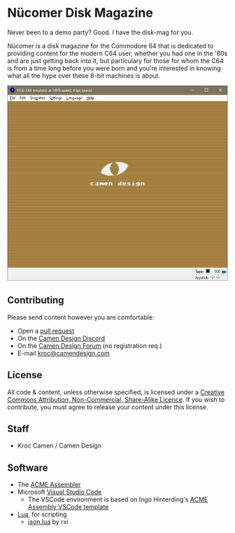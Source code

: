 # Nücomer Disk Magazine

Never been to a demo party? Good. I have the disk-mag for you.

Nücomer is a disk magazine for the Commodore 64 that is dedicated to providing content for the modern C64 user, whether you had one in the '80s and are just getting back into it, but particulary for those for whom the C64 is from a time long before you were born and you're interested in knowing what all the hype over these 8-bit machines is about.

![VICE screenshot](screenshot.png)

## Contributing

Please send content however you are comfortable:

- Open a [pull request][gitpull]
- On the [Camen Design Discord][discord]
- On the [Camen Design Forum][forum] (no registration req.)
- E-mail <kroc@camendesign.com>

[gitpull]:  https://help.github.com/en/articles/creating-a-pull-request-from-a-fork
[discord]:  https://discord.gg/AW43KF9
[forum]:    http://forum.camendesign.com

## License

All code & content, unless otherwise specified, is licensed under a [Creative Commons Attribution, Non-Commercial, Share-Alike Licence][ccbyncsa]. If you wish to contribute, you must agree to release your content under this license.

[ccbyncsa]: https://creativecommons.org/licenses/by-nc-sa/4.0/

## Staff

- Kroc Camen / Camen Design

## Software

- The [ACME Assembler][acme]
- Microsoft [Visual Studio Code][vscode]
  - The VSCode environment is based on Ingo Hinterding's [ACME Assembly VSCode template][template]
- [Lua][lua], for scripting
  - [json.lua] by rxi

[vscode]:   https://code.visualstudio.com/
[acme]:     https://sourceforge.net/projects/acme-crossass/
[template]: https://github.com/Esshahn/acme-assembly-vscode-template
[lua]:      https://www.lua.org
[json.lua]: https://github.com/rxi/json.lua
